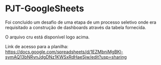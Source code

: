# PJT-GoogleSheets
Foi concluido um desafio de uma etapa de um processo seletivo onde era requisitado a construção de dashboards através da tabela fornecida.


O arquivo cru está disponível logo acima.

Link de acesso para a planilha: https://docs.google.com/spreadsheets/d/1EZMbniMgBKl-symAQ13bNRynJdgDNz1KWSxRdHaeSjw/edit?usp=sharing
